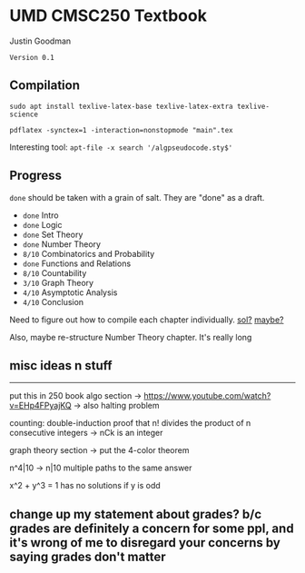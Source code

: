 # UMD CMSC250 Textbook

Justin Goodman

`Version 0.1`

## Compilation

```
sudo apt install texlive-latex-base texlive-latex-extra texlive-science

pdflatex -synctex=1 -interaction=nonstopmode "main".tex
```

Interesting tool: `apt-file -x search '/algpseudocode.sty$'`

## Progress

`done` should be taken with a grain of salt. They are "done" as a draft.

* `done` Intro
* `done` Logic
* `done` Set Theory
* `done` Number Theory
* `8/10` Combinatorics and Probability
* `done` Functions and Relations
* `8/10` Countability
* `3/10` Graph Theory
* `4/10` Asymptotic Analysis
* `4/10` Conclusion

Need to figure out how to compile each chapter individually. [sol?](https://tex.stackexchange.com/questions/31334/how-to-create-individual-chapter-pdfs-from-included-texs) [maybe?](https://tex.stackexchange.com/questions/231861/how-do-i-get-consecutive-section-numbering-for-an-entire-document-using-subfiles)

Also, maybe re-structure Number Theory chapter. It's really long

## misc ideas n stuff
---
put this in 250 book algo section
-> https://www.youtube.com/watch?v=EHp4FPyajKQ
-> also halting problem

counting:
double-induction proof that n! divides the product of n consecutive integers
-> nCk is an integer

graph theory section
-> put the 4-color theorem

n^4|10 -> n|10
multiple paths to the same answer

x^2 + y^3 = 1 has no solutions if y is odd

change up my statement about grades? b/c grades are definitely a concern for some ppl, and it's wrong of me to disregard your concerns by saying grades don't matter
---